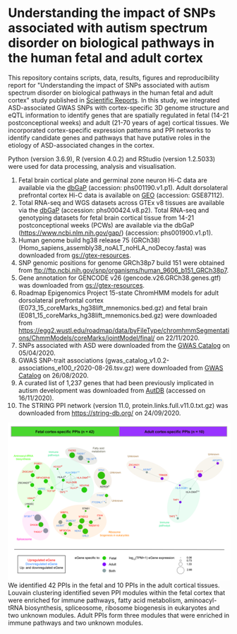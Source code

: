 # Understanding the impact of SNPs associated with autism spectrum disorder on biological pathways in the human fetal and adult cortex

This repository contains scripts, data, results, figures and reproducibility report for "Understanding the impact of SNPs associated with autism spectrum disorder on biological pathways in the human fetal and adult cortex" study published in [Scientific Reports](https://www.nature.com/articles/s41598-021-95447-z). In this study, we integrated ASD-associated GWAS SNPs with cortex-specific 3D genome structure and eQTL information to identify genes that are spatially regulated in fetal (14-21 postconceptional weeks) and adult (21-70 years of age) cortical tissues. We incorporated cortex-specific expression patterns and PPI networks to identify candidate genes and pathways that have putative roles in the etiology of ASD-associated changes in the cortex. 

Python (version 3.6.9), R (version 4.0.2) and RStudio (version 1.2.5033) were used for data processing, analysis and visualisation.  

1. Fetal brain cortical plate and germinal zone neuron Hi-C data are available via the [dbGaP](https://www.ncbi.nlm.nih.gov/gap/) (accession: phs001190.v1.p1). Adult dorsolateral prefrontal cortex Hi-C data is available on [GEO](https://www.ncbi.nlm.nih.gov/geo/) (accession: GSE87112).  
2. Total RNA-seq and WGS datasets across GTEx v8 tissues are available via the [dbGaP](https://www.ncbi.nlm.nih.gov/gap/) (accession: phs000424.v8.p2). Total RNA-seq and genotyping datasets for fetal brain cortical tissue from 14-21 postconceptional weeks (PCWs) are available via the dbGaP (https://www.ncbi.nlm.nih.gov/gap/) (accession: phs001900.v1.p1).  
3. Human genome build hg38 release 75 (GRCh38) (Homo_sapiens_assembly38_noALT_noHLA_noDecoy.fasta) was downloaded from [gs://gtex-resources](https://console.cloud.google.com/storage/browser/gtex-resources/references).
4. SNP genomic positions for genome GRCh38p7 build 151 were obtained from ftp://ftp.ncbi.nih.gov/snp/organisms/human_9606_b151_GRCh38p7.  
5. Gene annotation for GENCODE v26 (gencode.v26.GRCh38.genes.gtf) was downloaded from [gs://gtex-resources](https://console.cloud.google.com/storage/browser/gtex-resources/references).  
6. Roadmap Epigenomics Project 15-state ChromHMM models for adult dorsolateral prefrontal cortex (E073_15_coreMarks_hg38lift_mnemonics.bed.gz) and fetal brain (E081_15_coreMarks_hg38lift_mnemonics.bed.gz) were downloaded from https://egg2.wustl.edu/roadmap/data/byFileType/chromhmmSegmentations/ChmmModels/coreMarks/jointModel/final/ on 22/11/2020.  
7. SNPs associated with ASD were downloaded from the [GWAS Catalog](www.ebi.ac.uk/gwas/) on 05/04/2020.  
8. GWAS SNP-trait associations (gwas_catalog_v1.0.2-associations_e100_r2020-08-26.tsv.gz) were downloaded from [GWAS Catalog](https://www.ebi.ac.uk/gwas/docs/file-downloads) on 26/08/2020.  
9. A curated list of 1,237 genes that had been previously implicated in autism development was downloaded from [AutDB](http://autism.mindspec.org/autdb/Welcome.do;jsessionid=9EC2C3BDD4F54A2223B757AE42B22E7A) (accessed on 16/11/2020).  
10. The STRING PPI network (version 11.0, protein.links.full.v11.0.txt.gz) was downloaded from https://string-db.org/ on 24/09/2020.  


![ASD-associated SNPs impact on biological pathways in the human fetal and adult cortex](figures/figure_1.jpg)
We identified 42 PPIs in the fetal and 10 PPIs in the adult cortical tissues. Louvain clustering identified seven PPI modules within the fetal cortex that were enriched for immune pathways, fatty acid metabolism, aminoacyl-tRNA biosynthesis, spliceosome, ribosome biogenesis in eukaryotes and two unknown modules. Adult PPIs form three modules that were enriched in immune pathways and two unknown modules.
